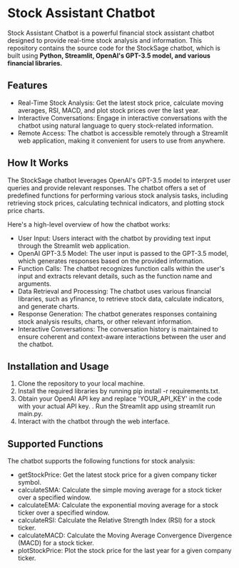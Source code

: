 # Stock Assistant Chatbot
Stock Assistant Chatbot is a powerful financial stock assistant chatbot designed to provide real-time stock analysis and information. This repository contains the source code for the StockSage chatbot, which is built using **Python, Streamlit, OpenAI's GPT-3.5 model, and various financial libraries.**

## Features
- Real-Time Stock Analysis: Get the latest stock price, calculate moving averages, RSI, MACD, and plot stock prices over the last year.
- Interactive Conversations: Engage in interactive conversations with the chatbot using natural language to query stock-related information.
- Remote Access: The chatbot is accessible remotely through a Streamlit web application, making it convenient for users to use from anywhere.
## How It Works
The StockSage chatbot leverages OpenAI's GPT-3.5 model to interpret user queries and provide relevant responses. The chatbot offers a set of predefined functions for performing various stock analysis tasks, including retrieving stock prices, calculating technical indicators, and plotting stock price charts.

Here's a high-level overview of how the chatbot works:

- User Input: Users interact with the chatbot by providing text input through the Streamlit web application.
- OpenAI GPT-3.5 Model: The user input is passed to the GPT-3.5 model, which generates responses based on the provided information.
- Function Calls: The chatbot recognizes function calls within the user's input and extracts relevant details, such as the function name and arguments.
- Data Retrieval and Processing: The chatbot uses various financial libraries, such as yfinance, to retrieve stock data, calculate indicators, and generate charts.
- Response Generation: The chatbot generates responses containing stock analysis results, charts, or other relevant information.
- Interactive Conversations: The conversation history is maintained to ensure coherent and context-aware interactions between the user and the chatbot.
## Installation and Usage
1. Clone the repository to your local machine.
2. Install the required libraries by running pip install -r requirements.txt.
3. Obtain your OpenAI API key and replace 'YOUR_API_KEY' in the code with your actual API key.
. Run the Streamlit app using streamlit run main.py.
5. Interact with the chatbot through the web interface.
## Supported Functions
The chatbot supports the following functions for stock analysis:

- getStockPrice: Get the latest stock price for a given company ticker symbol.
- calculateSMA: Calculate the simple moving average for a stock ticker over a specified window.
- calculateEMA: Calculate the exponential moving average for a stock ticker over a specified window.
- calculateRSI: Calculate the Relative Strength Index (RSI) for a stock ticker.
- calculateMACD: Calculate the Moving Average Convergence Divergence (MACD) for a stock ticker.
- plotStockPrice: Plot the stock price for the last year for a given company ticker.